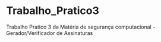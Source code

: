 # Trabalho_Pratico3
Trabalho Pratico 3 da Matéria de segurança computacional - Gerador/Verificador de Assinaturas
